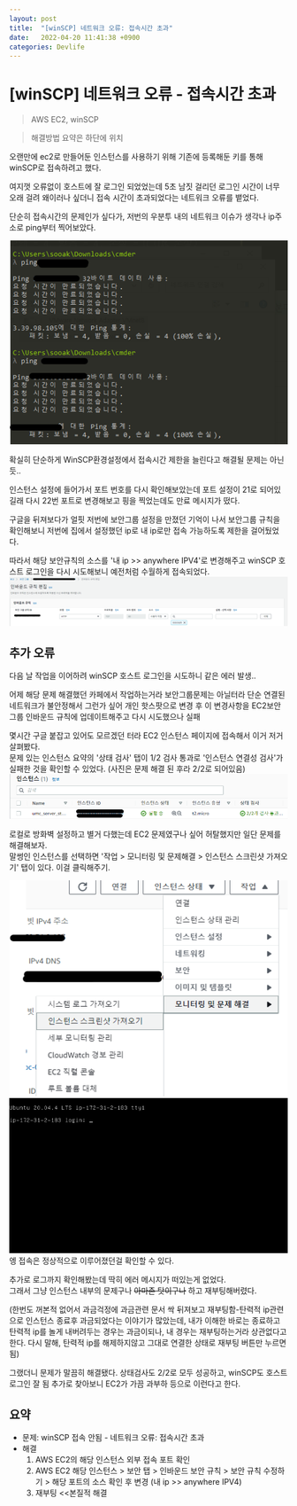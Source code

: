 ```yaml
---
layout: post
title:  "[winSCP] 네트워크 오류: 접속시간 초과"
date:   2022-04-20 11:41:38 +0900
categories: Devlife
---
```

# [winSCP] 네트워크 오류 - 접속시간 초과
> AWS EC2, winSCP  

> 해결방법 요약은 하단에 위치

오랜만에 ec2로 만들어둔 인스턴스를 사용하기 위해 기존에 등록해둔 키를 통해 winSCP로 접속하려고 했다.  

여지껏 오류없이 호스트에 잘 로그인 되었었는데 5초 남짓 걸리던 로그인 시간이 너무 오래 걸려 왜이러나 싶더니 접속 시간이 초과되었다는 네트워크 오류를 뱉었다.  

단순히 접속시간의 문제인가 싶다가, 저번의 우분투 내의 네트워크 이슈가 생각나 ip주소로 ping부터 찍어보았다.

<img src='/assets/img/docs/winscp_issue1.png'>  

확실히 단순하게 WinSCP환경설정에서 접속시간 제한을 늘린다고 해결될 문제는 아닌듯.. 

인스턴스 설정에 들어가서 포트 번호를 다시 확인해보았는데 포트 설정이 21로 되어있길래 다시 22번 포트로 변경해보고 핑을 찍었는데도 만료 메시지가 떴다.  

구글을 뒤져보다가 얼핏 저번에 보안그룹 설정을 만졌던 기억이 나서 보안그룹 규칙을 확인해보니 저번에 집에서 설정했던 ip로 내 ip로만 접속 가능하도록 제한을 걸어뒀었다. 

따라서 해당 보안규칙의 소스를 '내 ip >> anywhere IPV4'로 변경해주고 winSCP 호스트 로그인을 다시 시도해보니 예전처럼 수월하게 접속되었다.
<img src='/assets/img/docs/winscp_issue2.png'>


## 추가 오류
다음 날 작업을 이어하려 winSCP 호스트 로그인을 시도하니 같은 에러 발생..  

어제 해당 문제 해결했던 카페에서 작업하는거라 보안그룹문제는 아닐터라 단순 연결된 네트워크가 불안정해서 그런가 싶어 개인 핫스팟으로 변경 후 이 변경사항을 EC2보안그룹 인바운드 규칙에 업데이트해주고 다시 시도했으나 실패  

몇시간 구글 붙잡고 있어도 모르겠던 터라 EC2 인스턴스 페이지에 접속해서 이거 저거 살펴봤다.  
문제 있는 인스턴스 요약의 '상태 검사' 탭이 1/2 검사 통과로 '인스턴스 연결성 검사'가 실패한 것을 확인할 수 있었다. (사진은 문제 해결 된 후라 2/2로 되어있음)
<img src='/assets/img/docs/winscp_issue3.png'>

로컬로 방화벽 설정하고 별거 다했는데 EC2 문제였구나 싶어 허탈했지만 일단 문제를 해결해보자.  
말썽인 인스턴스를 선택하면 '작업 > 모니터링 및 문제해결 > 인스턴스 스크린샷 가져오기' 탭이 있다. 이걸 클릭해주기.

<img src='/assets/img/docs/winscp_issue4.png'>  

<img src='/assets/img/docs/winscp_issue5.jpg'>
엥 접속은 정상적으로 이루어졌던걸 확인할 수 있다.  

추가로 로그까지 확인해봤는데 딱히 에러 메시지가 떠있는게 없었다.  
그래서 그냥 인스턴스 내부의 문제구나 ~~아마존 탓이구나~~ 하고 재부팅해버렸다.  

(한번도 꺼본적 없어서 과금걱정에 과금관련 문서 싹 뒤져보고 재부팅함-탄력적 ip관련으로 인스턴스 종료후 과금되었다는 이야기가 많았는데, 내가 이해한 바로는 종료하고 탄력적 ip를 놀게 내버려두는 경우는 과금이되나, 내 경우는 재부팅하는거라 상관없다고 한다. 다시 말해, 탄력적 ip를 해제하지않고 그대로 연결한 상태로 재부팅 버튼만 누르면 됨)

그랬더니 문제가 말끔히 해결됐다.  상태검사도 2/2로 모두 성공하고, winSCP도 호스트 로그인 잘 됨
추가로 찾아보니 EC2가 가끔 과부하 등으로 이런다고 한다. 



## 요약
- 문제: winSCP 접속 안됨 - 네트워크 오류: 접속시간 초과
- 해결  
    1) AWS EC2의 해당 인스턴스 외부 접속 포트 확인  
    2) AWS EC2 해당 인스턴스 > 보안 탭 > 인바운드 보안 규칙 > 보안 규칙 수정하기 > 해당 포트의 소스 확인 후 변경 (내 ip >> anywhere IPV4)    
    3) 재부팅 <<본질적 해결
